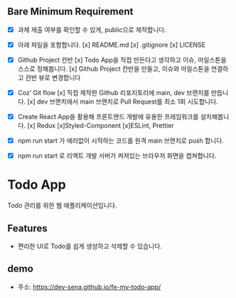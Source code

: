 ## Bare Minimum Requirement

- [x] 과제 제출 여부를 확인할 수 있게, public으로 제작합니다.

- [x] 아래 파일을 포함합니다.
      [x] README.md
      [x] .gitignore
      [x] LICENSE

- [x] Github Project 칸반
      [x] Todo App을 직접 만든다고 생각하고 이슈, 마일스톤을 스스로 정해봅니다.
      [x] Github Project 칸반을 만들고, 이슈와 마일스톤을 연결하고 칸반 뷰로 변경합니다

- [x] Coz’ Git flow
      [x] 직접 제작한 Github 리포지토리에 main, dev 브랜치를 만듭니다.
      [x] dev 브랜치에서 main 브랜치로 Pull Request를 최소 1회 시도합니다.

- [x] Create React App을 활용해 프론트엔드 개발에 유용한 프레임워크를 설치해봅니다.
      [x] Redux
      [x]Styled-Component
      [x]ESLint, Prettier

- [x] npm run start 가 에러없이 시작하는 코드를 원격 main 브랜치로 push 합니다.

- [x] npm run start 로 리액트 개발 서버가 켜져있는 브라우저 화면을 캡쳐합니다.

# Todo App

Todo 관리를 위한 웹 애플리케이션입니다.

## Features

- 편리한 UI로 Todo를 쉽게 생성하고 삭제할 수 있습니다.

## demo

- 주소: https://dev-sena.github.io/fe-my-todo-app/
